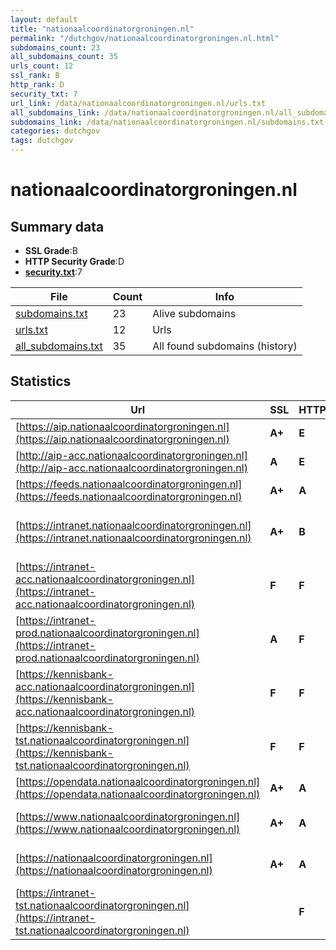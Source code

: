 ```yaml
---
layout: default
title: "nationaalcoordinatorgroningen.nl"
permalink: "/dutchgov/nationaalcoordinatorgroningen.nl.html"
subdomains_count: 23
all_subdomains_count: 35
urls_count: 12
ssl_rank: B
http_rank: D
security_txt: 7
url_link: /data/nationaalcoordinatorgroningen.nl/urls.txt
all_subdomains_link: /data/nationaalcoordinatorgroningen.nl/all_subdomains.txt
subdomains_link: /data/nationaalcoordinatorgroningen.nl/subdomains.txt
categories: dutchgov
tags: dutchgov
---
```



# nationaalcoordinatorgroningen.nl
## Summary data


 - **SSL Grade**:B
 - **HTTP Security Grade**:D
 - **[security.txt](https://www.digitaleoverheid.nl/nieuws/standaard-security-txt-nu-verplicht-voor-overheid/)**:7


| File       | Count | Info |
|------------|-------|------|
|[subdomains.txt](/DutchGovScope/data/nationaalcoordinatorgroningen.nl/subdomains.txt)|23|Alive subdomains|
|[urls.txt](/DutchGovScope/data/nationaalcoordinatorgroningen.nl/urls.txt)|12|Urls|
|[all_subdomains.txt](/DutchGovScope/data/nationaalcoordinatorgroningen.nl/all_subdomains.txt)|35|All found subdomains (history)|


## Statistics


| Url | SSL | HTTP | Server | Cookie | HSTS | CORS | CTO | CSP | XFO | XXP | RP |FP| Tech |Title |
|--------|-------|-------|------|------|------|------|------|------|------|------|------|------|------|------|
|[https://aip.nationaalcoordinatorgroningen.nl](https://aip.nationaalcoordinatorgroningen.nl)| **A+**| **E**|| | | | | | | | :white_check_mark: | |HSTS|Document Moved|
|[http://aip-acc.nationaalcoordinatorgroningen.nl](http://aip-acc.nationaalcoordinatorgroningen.nl)| **A**| **E**|| | | | | | | | :white_check_mark: | |||
|[https://feeds.nationaalcoordinatorgroningen.nl](https://feeds.nationaalcoordinatorgroningen.nl)| **A+**| **A**|nginx| |:white_check_mark: | | | | :white_check_mark: | :white_check_mark: | :white_check_mark: | |HSTS Nginx||
|[https://intranet.nationaalcoordinatorgroningen.nl](https://intranet.nationaalcoordinatorgroningen.nl)| **A+**| **B**|Apache| |:white_check_mark: | | | | :white_check_mark: | | :white_check_mark: | |Apache HTTP Server HSTS|403 Forbidden|
|[https://intranet-acc.nationaalcoordinatorgroningen.nl](https://intranet-acc.nationaalcoordinatorgroningen.nl)| **F**| **F**|Apache| | | | | | | | :white_check_mark: | |Apache HTTP Server HSTS|403 Forbidden|
|[https://intranet-prod.nationaalcoordinatorgroningen.nl](https://intranet-prod.nationaalcoordinatorgroningen.nl)| **A**| **F**|nginx| | | | | | | | :white_check_mark: | |Nginx|403 Forbidden|
|[https://kennisbank-acc.nationaalcoordinatorgroningen.nl](https://kennisbank-acc.nationaalcoordinatorgroningen.nl)| **F**| **F**|Apache| | | | | | | | :white_check_mark: | |Apache HTTP Server HSTS|302 Found|
|[https://kennisbank-tst.nationaalcoordinatorgroningen.nl](https://kennisbank-tst.nationaalcoordinatorgroningen.nl)| **F**| **F**|nginx| | | | | | | | :white_check_mark: | |HSTS Nginx|301 Moved Perman...|
|[https://opendata.nationaalcoordinatorgroningen.nl](https://opendata.nationaalcoordinatorgroningen.nl)| **A+**| **A**|nginx| |:white_check_mark: | | | | :white_check_mark: | :white_check_mark: | :white_check_mark: | |HSTS Nginx||
|[https://www.nationaalcoordinatorgroningen.nl](https://www.nationaalcoordinatorgroningen.nl)| **A+**| **A**|nginx| |:white_check_mark: | | |:warning: | :white_check_mark: | :white_check_mark: | :white_check_mark: | |Bloomreach HSTS Nginx|NCG | Nationaal...|
|[https://nationaalcoordinatorgroningen.nl](https://nationaalcoordinatorgroningen.nl)| **A+**| **A**|nginx| |:white_check_mark: | | |:warning: | :white_check_mark: | :white_check_mark: | :white_check_mark: | |HSTS Nginx|301 Moved Perman...|
|[https://intranet-tst.nationaalcoordinatorgroningen.nl](https://intranet-tst.nationaalcoordinatorgroningen.nl)| | **F**|Apache| | | | | | | | :white_check_mark: | |Apache HTTP Server HSTS|403 Forbidden|

